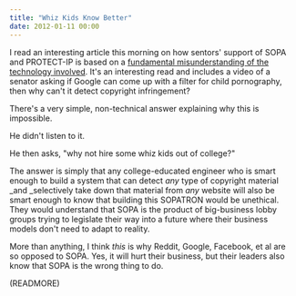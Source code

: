 ```yaml
---
title: "Whiz Kids Know Better"
date: 2012-01-11 00:00
---
```


I read an interesting article this morning on how sentors' support of SOPA and PROTECT-IP is based on a [fundamental misunderstanding of the technology involved](http://danwin.com/2012/01/the-sopa-debate-and-how-its-affected-by-congresss-understanding-of-child-porn/). It's an interesting read and includes a video of a senator asking if Google can come up with a filter for child pornography, then why can't it detect copyright infringement?&nbsp;

There's a very simple, non-technical answer explaining why this is impossible.

He didn't listen to it.

He then asks, "why not hire some whiz kids out of college?"

The answer is simply that any college-educated engineer who is smart enough to build a system that can detect _any_ type of copyright material _and&nbsp;_selectively&nbsp;take down that material from _any_ website will also be smart enough to know that building this SOPATRON would be unethical. They would understand that SOPA is the product of big-business lobby groups trying to legislate their way into a future where their business models don't need to adapt to reality.

More than anything, I think _this_ is why Reddit, Google, Facebook, et al are so opposed to SOPA. Yes, it will hurt their business, but their leaders also know that SOPA is the wrong thing to do.

(READMORE)
